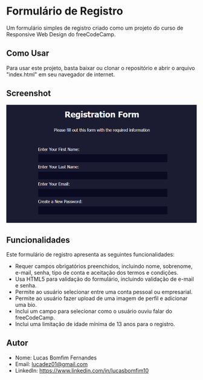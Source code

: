 # Formulário de Registro

Um formulário simples de registro criado como um projeto do curso de Responsive Web Design do freeCodeCamp.

## Como Usar

Para usar este projeto, basta baixar ou clonar o repositório e abrir o arquivo "index.html" em seu navegador de internet.

## Screenshot

![Screenshot do projeto Formulário de Registro](./screenshot.PNG)

## Funcionalidades

Este formulário de registro apresenta as seguintes funcionalidades:

- Requer campos obrigatórios preenchidos, incluindo nome, sobrenome, e-mail, senha, tipo de conta e aceitação dos termos e condições.
- Usa HTML5 para validação do formulário, incluindo validação de e-mail e senha.
- Permite ao usuário selecionar entre uma conta pessoal ou empresarial.
- Permite ao usuário fazer upload de uma imagem de perfil e adicionar uma bio.
- Inclui um campo para selecionar como o usuário ouviu falar do freeCodeCamp.
- Inclui uma limitação de idade mínima de 13 anos para o registro.

## Autor

- Nome: Lucas Bomfim Fernandes
- Email: lucadez01@gmail.com
- LinkedIn: https://www.linkedin.com/in/lucasbomfim10
